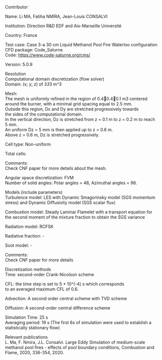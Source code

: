Contributor  

Name: Li MA, Fatiha NMIRA, Jean-Louis CONSALVI  

Institution: Direction R&D EDF and Aix-Marseille Université  

Country: France  

Test case: Case 3-a 30 cm Liquid Methanol Pool Fire Waterloo configuration  
CFD package: Code_Saturne  
Code: https://www.code-saturne.org/cms/

Version: 5.0.9

Resolution  
Computational domain discretization (flow solver)  
Domain: (x; y; z) of 3*3*3 m^3  

Mesh:  
The mesh is uniformly refined in the region of 0.40.40.1 m3 centered  
around the burner, with a minimal grid spacing equal to 2.5 mm.  
Outside this region, Dx and Dy are stretched progressively towards  
the sides of the computational domain.  
In the vertical direction, Dz is stretched from z = 0.1 m to z = 0.2 m to reach 5 mm.  
An uniform Dz = 5 mm is then applied up to z = 0.6 m.  
Above z = 0.6 m, Dz is stretched progressively. 

Cell type: Non-uniform  

Total cells:  

Comments:  
Check CNF paper for more details about the mesh.  

Angular space discretization: FVM  
Number of solid angles: Polar angles = 48, Azimuthal angles = 96.  

Models (include parameters)  
Turbulence model: LES with Dynamic Smagorinsky model (SGS momentum stress) and Dynamic Diffusivity model (SGS scalar flux)  

Combustion model: Steady Laminar Flamelet with a transport equation for the second moment of the mixture fraction to obtain the SGS variance  

Radiation model: RCFSK  

Radiative fraction: -

Soot model: -

Comments:  
Check CNF paper for more details

Discretization methods  
Time: second-order Crank-Nicolson scheme

CFL: the time step is set to 5 * 10^(-4) s which corresponds  
to an averaged maximum CFL of 0.6.

Advection: A second order central scheme with TVD scheme

Diffusion: A second-order central difference scheme

Simulation Time: 25 s  
Averaging period: 19 s (The first 6s of simulation were used to establish a statistically stationary flow)  

Relevant publications  
L. Ma, F. Nmira, J.L. Consalvi. Large Eddy Simulation of medium-scale methanol pool fires - effects of pool boundary conditions, Combustion and Flame, 2020, 336-354, 2020.

